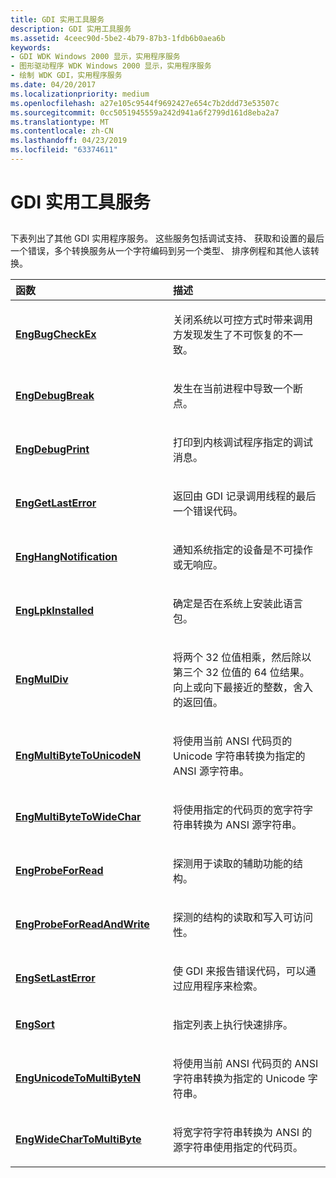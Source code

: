 ```yaml
---
title: GDI 实用工具服务
description: GDI 实用工具服务
ms.assetid: 4ceec90d-5be2-4b79-87b3-1fdb6b0aea6b
keywords:
- GDI WDK Windows 2000 显示，实用程序服务
- 图形驱动程序 WDK Windows 2000 显示，实用程序服务
- 绘制 WDK GDI，实用程序服务
ms.date: 04/20/2017
ms.localizationpriority: medium
ms.openlocfilehash: a27e105c9544f9692427e654c7b2ddd73e53507c
ms.sourcegitcommit: 0cc5051945559a242d941a6f2799d161d8eba2a7
ms.translationtype: MT
ms.contentlocale: zh-CN
ms.lasthandoff: 04/23/2019
ms.locfileid: "63374611"
---
```

# <a name="gdi-utility-services"></a>GDI 实用工具服务


## <span id="ddk_gdi_utility_services_gg"></span><span id="DDK_GDI_UTILITY_SERVICES_GG"></span>


下表列出了其他 GDI 实用程序服务。 这些服务包括调试支持、 获取和设置的最后一个错误，多个转换服务从一个字符编码到另一个类型、 排序例程和其他人该转换。

<table>
<colgroup>
<col width="50%" />
<col width="50%" />
</colgroup>
<thead>
<tr class="header">
<th align="left">函数</th>
<th align="left">描述</th>
</tr>
</thead>
<tbody>
<tr class="odd">
<td align="left"><p><a href="https://msdn.microsoft.com/library/windows/hardware/ff564187" data-raw-source="[&lt;strong&gt;EngBugCheckEx&lt;/strong&gt;](https://msdn.microsoft.com/library/windows/hardware/ff564187)"><strong>EngBugCheckEx</strong></a></p></td>
<td align="left"><p>关闭系统以可控方式时带来调用方发现发生了不可恢复的不一致。</p></td>
</tr>
<tr class="even">
<td align="left"><p><a href="https://msdn.microsoft.com/library/windows/hardware/ff564773" data-raw-source="[&lt;strong&gt;EngDebugBreak&lt;/strong&gt;](https://msdn.microsoft.com/library/windows/hardware/ff564773)"><strong>EngDebugBreak</strong></a></p></td>
<td align="left"><p>发生在当前进程中导致一个断点。</p></td>
</tr>
<tr class="odd">
<td align="left"><p><a href="https://msdn.microsoft.com/library/windows/hardware/ff564779" data-raw-source="[&lt;strong&gt;EngDebugPrint&lt;/strong&gt;](https://msdn.microsoft.com/library/windows/hardware/ff564779)"><strong>EngDebugPrint</strong></a></p></td>
<td align="left"><p>打印到内核调试程序指定的调试消息。</p></td>
</tr>
<tr class="even">
<td align="left"><p><a href="https://msdn.microsoft.com/library/windows/hardware/ff564940" data-raw-source="[&lt;strong&gt;EngGetLastError&lt;/strong&gt;](https://msdn.microsoft.com/library/windows/hardware/ff564940)"><strong>EngGetLastError</strong></a></p></td>
<td align="left"><p>返回由 GDI 记录调用线程的最后一个错误代码。</p></td>
</tr>
<tr class="odd">
<td align="left"><p><a href="https://msdn.microsoft.com/library/windows/hardware/ff564958" data-raw-source="[&lt;strong&gt;EngHangNotification&lt;/strong&gt;](https://msdn.microsoft.com/library/windows/hardware/ff564958)"><strong>EngHangNotification</strong></a></p></td>
<td align="left"><p>通知系统指定的设备是不可操作或无响应。</p></td>
</tr>
<tr class="even">
<td align="left"><p><a href="https://msdn.microsoft.com/library/windows/hardware/ff564969" data-raw-source="[&lt;strong&gt;EngLpkInstalled&lt;/strong&gt;](https://msdn.microsoft.com/library/windows/hardware/ff564969)"><strong>EngLpkInstalled</strong></a></p></td>
<td align="left"><p>确定是否在系统上安装此语言包。</p></td>
</tr>
<tr class="odd">
<td align="left"><p><a href="https://msdn.microsoft.com/library/windows/hardware/ff564978" data-raw-source="[&lt;strong&gt;EngMulDiv&lt;/strong&gt;](https://msdn.microsoft.com/library/windows/hardware/ff564978)"><strong>EngMulDiv</strong></a></p></td>
<td align="left"><p>将两个 32 位值相乘，然后除以第三个 32 位值的 64 位结果。 向上或向下最接近的整数，舍入的返回值。</p></td>
</tr>
<tr class="even">
<td align="left"><p><a href="https://msdn.microsoft.com/library/windows/hardware/ff564979" data-raw-source="[&lt;strong&gt;EngMultiByteToUnicodeN&lt;/strong&gt;](https://msdn.microsoft.com/library/windows/hardware/ff564979)"><strong>EngMultiByteToUnicodeN</strong></a></p></td>
<td align="left"><p>将使用当前 ANSI 代码页的 Unicode 字符串转换为指定的 ANSI 源字符串。</p></td>
</tr>
<tr class="odd">
<td align="left"><p><a href="https://msdn.microsoft.com/library/windows/hardware/ff564980" data-raw-source="[&lt;strong&gt;EngMultiByteToWideChar&lt;/strong&gt;](https://msdn.microsoft.com/library/windows/hardware/ff564980)"><strong>EngMultiByteToWideChar</strong></a></p></td>
<td align="left"><p>将使用指定的代码页的宽字符字符串转换为 ANSI 源字符串。</p></td>
</tr>
<tr class="even">
<td align="left"><p><a href="https://msdn.microsoft.com/library/windows/hardware/ff564983" data-raw-source="[&lt;strong&gt;EngProbeForRead&lt;/strong&gt;](https://msdn.microsoft.com/library/windows/hardware/ff564983)"><strong>EngProbeForRead</strong></a></p></td>
<td align="left"><p>探测用于读取的辅助功能的结构。</p></td>
</tr>
<tr class="odd">
<td align="left"><p><a href="https://msdn.microsoft.com/library/windows/hardware/ff564984" data-raw-source="[&lt;strong&gt;EngProbeForReadAndWrite&lt;/strong&gt;](https://msdn.microsoft.com/library/windows/hardware/ff564984)"><strong>EngProbeForReadAndWrite</strong></a></p></td>
<td align="left"><p>探测的结构的读取和写入可访问性。</p></td>
</tr>
<tr class="even">
<td align="left"><p><a href="https://msdn.microsoft.com/library/windows/hardware/ff565015" data-raw-source="[&lt;strong&gt;EngSetLastError&lt;/strong&gt;](https://msdn.microsoft.com/library/windows/hardware/ff565015)"><strong>EngSetLastError</strong></a></p></td>
<td align="left"><p>使 GDI 来报告错误代码，可以通过应用程序来检索。</p></td>
</tr>
<tr class="odd">
<td align="left"><p><a href="https://msdn.microsoft.com/library/windows/hardware/ff565022" data-raw-source="[&lt;strong&gt;EngSort&lt;/strong&gt;](https://msdn.microsoft.com/library/windows/hardware/ff565022)"><strong>EngSort</strong></a></p></td>
<td align="left"><p>指定列表上执行快速排序。</p></td>
</tr>
<tr class="even">
<td align="left"><p><a href="https://msdn.microsoft.com/library/windows/hardware/ff565038" data-raw-source="[&lt;strong&gt;EngUnicodeToMultiByteN&lt;/strong&gt;](https://msdn.microsoft.com/library/windows/hardware/ff565038)"><strong>EngUnicodeToMultiByteN</strong></a></p></td>
<td align="left"><p>将使用当前 ANSI 代码页的 ANSI 字符串转换为指定的 Unicode 字符串。</p></td>
</tr>
<tr class="odd">
<td align="left"><p><a href="https://msdn.microsoft.com/library/windows/hardware/ff565466" data-raw-source="[&lt;strong&gt;EngWideCharToMultiByte&lt;/strong&gt;](https://msdn.microsoft.com/library/windows/hardware/ff565466)"><strong>EngWideCharToMultiByte</strong></a></p></td>
<td align="left"><p>将宽字符字符串转换为 ANSI 的源字符串使用指定的代码页。</p></td>
</tr>
</tbody>
</table>

 

 

 





